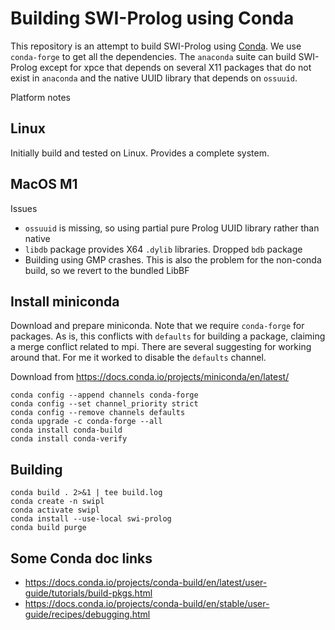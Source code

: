 # Building SWI-Prolog using Conda

This   repository   is   an   attempt  to   build   SWI-Prolog   using
[Conda](https://docs.conda.io/).  We use `conda-forge`  to get all the
dependencies.  The  `anaconda` suite  can build SWI-Prolog  except for
xpce  that depends  on  several  X11 packages  that  do  not exist  in
`anaconda` and the native UUID library that depends on `ossuuid`.

Platform notes

## Linux

Initially build and tested on Linux.   Provides a complete system.

## MacOS M1

Issues

  - `ossuuid` is missing, so using partial pure Prolog UUID library
    rather than native
  - `libdb` package provides X64 `.dylib` libraries.  Dropped `bdb` package
  - Building using GMP crashes.  This is also the problem for the non-conda
    build, so we revert to the bundled LibBF


## Install miniconda

Download and  prepare miniconda.   Note that we  require `conda-forge`
for packages.   As is, this  conflicts with `defaults` for  building a
package, claiming a merge conflict  related to mpi.  There are several
suggesting for working  around that.  For me it worked  to disable the
`defaults` channel.

Download from https://docs.conda.io/projects/miniconda/en/latest/

    conda config --append channels conda-forge
    conda config --set channel_priority strict
    conda config --remove channels defaults
    conda upgrade -c conda-forge --all
    conda install conda-build
	conda install conda-verify


## Building

    conda build . 2>&1 | tee build.log
    conda create -n swipl
    conda activate swipl
    conda install --use-local swi-prolog
    conda build purge


## Some Conda doc links

  - https://docs.conda.io/projects/conda-build/en/latest/user-guide/tutorials/build-pkgs.html
  - https://docs.conda.io/projects/conda-build/en/stable/user-guide/recipes/debugging.html

